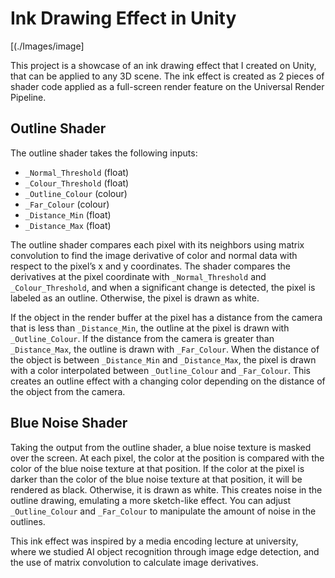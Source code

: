 # Ink Drawing Effect in Unity

[(./Images/image]

This project is a showcase of an ink drawing effect that I created on Unity, that can be applied to any 3D scene. The ink effect is created as 2 pieces of shader code applied as a full-screen render feature on the Universal Render Pipeline.

## Outline Shader

The outline shader takes the following inputs:

- `_Normal_Threshold` (float)
- `_Colour_Threshold` (float)
- `_Outline_Colour` (colour)
- `_Far_Colour` (colour)
- `_Distance_Min` (float)
- `_Distance_Max` (float)

The outline shader compares each pixel with its neighbors using matrix convolution to find the image derivative of color and normal data with respect to the pixel’s x and y coordinates. The shader compares the derivatives at the pixel coordinate with `_Normal_Threshold` and `_Colour_Threshold`, and when a significant change is detected, the pixel is labeled as an outline. Otherwise, the pixel is drawn as white.

If the object in the render buffer at the pixel has a distance from the camera that is less than `_Distance_Min`, the outline at the pixel is drawn with `_Outline_Colour`. If the distance from the camera is greater than `_Distance_Max`, the outline is drawn with `_Far_Colour`. When the distance of the object is between `_Distance_Min` and `_Distance_Max`, the pixel is drawn with a color interpolated between `_Outline_Colour` and `_Far_Colour`. This creates an outline effect with a changing color depending on the distance of the object from the camera.

## Blue Noise Shader

Taking the output from the outline shader, a blue noise texture is masked over the screen. At each pixel, the color at the position is compared with the color of the blue noise texture at that position. If the color at the pixel is darker than the color of the blue noise texture at that position, it will be rendered as black. Otherwise, it is drawn as white. This creates noise in the outline drawing, emulating a more sketch-like effect. You can adjust `_Outline_Colour` and `_Far_Colour` to manipulate the amount of noise in the outlines.

This ink effect was inspired by a media encoding lecture at university, where we studied AI object recognition through image edge detection, and the use of matrix convolution to calculate image derivatives.
